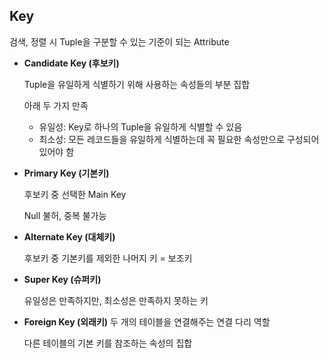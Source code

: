 ## Key

검색, 정렬 시 Tuple을 구분할 수 있는 기준이 되는 Attribute

- ****Candidate Key (후보키)****
    
    Tuple을 유일하게 식별하기 위해 사용하는 속성들의 부분 집합
    
    아래 두 가지 만족
    
    - 유일성: Key로 하나의 Tuple을 유일하게 식별할 수 있음
    - 최소성: 모든 레코드들을 유일하게 식별하는데 꼭 필요한 속성만으로 구성되어 있어야 함
- ****Primary Key (기본키)****
    
    후보키 중 선택한 Main Key
    
    Null 불허, 중복 불가능 
    
- ****Alternate Key (대체키)****
    
    후보키 중 기본키를 제외한 나머지 키 = 보조키
    
- ****Super Key (슈퍼키)****
    
    유일성은 만족하지만, 최소성은 만족하지 못하는 키
    
- ****Foreign Key (외래키)****
두 개의 테이블을 연결해주는 연결 다리 역할
    
    다른 테이블의 기본 키를 참조하는 속성의 집합
